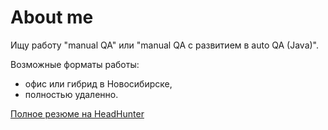 # About me

Ищу работу "manual QA" или "manual QA с развитием в auto QA (Java)".

Возможные форматы работы:
- офис или гибрид в Новосибирске,
- полностью удаленно.

[Полное резюме на HeadHunter][df1]


[//]: # (These are reference links used in the body of this note and get stripped out when the markdown processor does its job. There is no need to format nicely because it shouldn't be seen. Thanks SO - http://stackoverflow.com/questions/4823468/store-comments-in-markdown-syntax)

   [df1]: <https://novosibirsk.hh.ru/resume/96708b13ff0bf9f95f0039ed1f436274783378>
